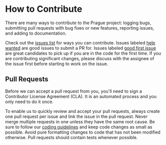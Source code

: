 # How to Contribute

There are many ways to contribute to the Prague project: logging bugs, submitting pull requests with bug fixes or
new features, reporting issues, and adding to documentation.

Check out the [issues list](https://github.com/Microsoft/Prague/issues) for ways you can contribute. Issues
labeled [help wanted](https://github.com/Microsoft/Prague/labels/help%20wanted) are good issues to submit a PR
for. Issues labeled [good first issue](https://github.com/Microsoft/Prague/labels/good%20first%20issue) are great
candidates to pick up if you are in the code for the first time. If you are contributing significant changes, please
discuss with the assignee of the issue first before starting to work on the issue.

## Pull Requests

Before we can accept a pull request from you, you'll need to sign a Contributor License Agreement (CLA). It is an
automated process and you only need to do it once.

To enable us to quickly review and accept your pull requests, always create one pull request per issue and link
the issue in the pull request. Never merge multiple requests in one unless they have the same root cause. Be sure
to follow our [coding guidelines](./coding-guidelines.md) and keep code changes as small as possible.
Avoid pure formatting changes to code that has not been modified otherwise. Pull requests should contain tests
whenever possible.
